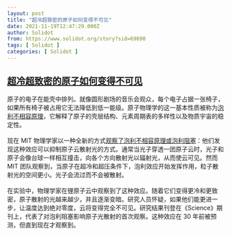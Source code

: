```yaml
---
layout: post
title: "超冷超致密的原子如何变得不可见"
date: 2021-11-19T12:47:29.000Z
author: Solidot
from: https://www.solidot.org/story?sid=69690
tags: [ Solidot ]
categories: [ Solidot ]
---
```

<!--1637326049000-->
[超冷超致密的原子如何变得不可见](https://www.solidot.org/story?sid=69690)
------

<div>
原子的电子在能壳中排列。就像圆形剧场的音乐会观众，每个电子占据一张椅子，如果所有椅子被占用它无法降低到低一能级。原子物理学的这一基本性质被称为<a href="https://zh.wikipedia.org/wiki/%E6%B3%A1%E5%88%A9%E4%B8%8D%E7%9B%B8%E5%AE%B9%E5%8E%9F%E7%90%86" target="_blank">泡利不相容原理</a>，它解释了原子的壳层结构、元素周期表的多样性以及物质宇宙的稳定性。<br><br>现在 MIT 物理学家以一种全新的方式<a href="https://news.mit.edu/2021/atoms-ultracold-scatter-light-1118" target="_blank">观察了泡利不相容原理或泡利阻塞</a>：他们发现这种效应可以抑制原子云散射光的方式。通常当光子穿透一团原子云时，光子和原子会像台球一样相互撞击，向各个方向散射光以辐射光，从而使云可见。然而 MIT 团队观察到，当原子在超冷和超压条件下，泡利效应开始发挥作用，粒子散射光的空间更小。光子会流过而不会被散射。<br><br>在实验中，物理学家在锂原子云中观察到了这种效应。随着它们变得更冷和更致密，原子散射的光越来越少，并且逐渐变暗。研究人员怀疑，如果他们能更进一步，让温度达到绝对零度，云将变得完全不可见。研究结果刊登在《Science》期刊上，代表了对泡利阻塞影响原子光散射的首次观察。这种效应在 30 年前被预测，但直到现在才观察到。
</div>

